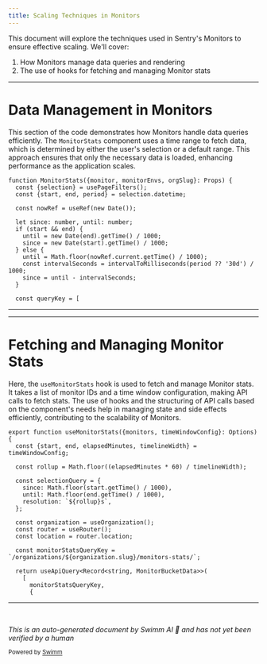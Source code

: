 ```yaml
---
title: Scaling Techniques in Monitors
---
```

This document will explore the techniques used in Sentry's Monitors to ensure effective scaling. We'll cover:

1. How Monitors manage data queries and rendering
2. The use of hooks for fetching and managing Monitor stats

<SwmSnippet path="/static/app/views/monitors/components/monitorStats.tsx" line="31">

---

# Data Management in Monitors

This section of the code demonstrates how Monitors handle data queries efficiently. The `MonitorStats` component uses a time range to fetch data, which is determined by either the user's selection or a default range. This approach ensures that only the necessary data is loaded, enhancing performance as the application scales.

```tsx
function MonitorStats({monitor, monitorEnvs, orgSlug}: Props) {
  const {selection} = usePageFilters();
  const {start, end, period} = selection.datetime;

  const nowRef = useRef(new Date());

  let since: number, until: number;
  if (start && end) {
    until = new Date(end).getTime() / 1000;
    since = new Date(start).getTime() / 1000;
  } else {
    until = Math.floor(nowRef.current.getTime() / 1000);
    const intervalSeconds = intervalToMilliseconds(period ?? '30d') / 1000;
    since = until - intervalSeconds;
  }

  const queryKey = [
```

---

</SwmSnippet>

<SwmSnippet path="/static/app/views/monitors/components/timeline/hooks/useMonitorStats.tsx" line="21">

---

# Fetching and Managing Monitor Stats

Here, the `useMonitorStats` hook is used to fetch and manage Monitor stats. It takes a list of monitor IDs and a time window configuration, making API calls to fetch stats. The use of hooks and the structuring of API calls based on the component's needs help in managing state and side effects efficiently, contributing to the scalability of Monitors.

```tsx
export function useMonitorStats({monitors, timeWindowConfig}: Options) {
  const {start, end, elapsedMinutes, timelineWidth} = timeWindowConfig;

  const rollup = Math.floor((elapsedMinutes * 60) / timelineWidth);

  const selectionQuery = {
    since: Math.floor(start.getTime() / 1000),
    until: Math.floor(end.getTime() / 1000),
    resolution: `${rollup}s`,
  };

  const organization = useOrganization();
  const router = useRouter();
  const location = router.location;

  const monitorStatsQueryKey = `/organizations/${organization.slug}/monitors-stats/`;

  return useApiQuery<Record<string, MonitorBucketData>>(
    [
      monitorStatsQueryKey,
      {
```

---

</SwmSnippet>

&nbsp;

*This is an auto-generated document by Swimm AI 🌊 and has not yet been verified by a human*

<SwmMeta version="3.0.0" repo-id="Z2l0aHViJTNBJTNBc2VudHJ5JTNBJTNBZ2V0c2VudHJ5" repo-name="sentry"><sup>Powered by [Swimm](/)</sup></SwmMeta>
